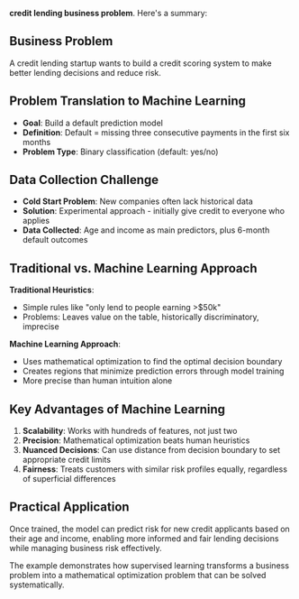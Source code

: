 **credit lending business problem**. Here's a summary:

## Business Problem
A credit lending startup wants to build a credit scoring system to make better lending decisions and reduce risk.

## Problem Translation to Machine Learning
- **Goal**: Build a default prediction model
- **Definition**: Default = missing three consecutive payments in the first six months
- **Problem Type**: Binary classification (default: yes/no)

## Data Collection Challenge
- **Cold Start Problem**: New companies often lack historical data
- **Solution**: Experimental approach - initially give credit to everyone who applies
- **Data Collected**: Age and income as main predictors, plus 6-month default outcomes

## Traditional vs. Machine Learning Approach

**Traditional Heuristics**:
- Simple rules like "only lend to people earning >$50k"
- Problems: Leaves value on the table, historically discriminatory, imprecise

**Machine Learning Approach**:
- Uses mathematical optimization to find the optimal decision boundary
- Creates regions that minimize prediction errors through model training
- More precise than human intuition alone

## Key Advantages of Machine Learning

1. **Scalability**: Works with hundreds of features, not just two
2. **Precision**: Mathematical optimization beats human heuristics
3. **Nuanced Decisions**: Can use distance from decision boundary to set appropriate credit limits
4. **Fairness**: Treats customers with similar risk profiles equally, regardless of superficial differences

## Practical Application
Once trained, the model can predict risk for new credit applicants based on their age and income, enabling more informed and fair lending decisions while managing business risk effectively.

The example demonstrates how supervised learning transforms a business problem into a mathematical optimization problem that can be solved systematically.